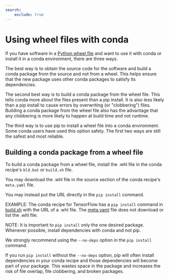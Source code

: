 ```yaml
---
search:
    exclude: true
---
```


# Using wheel files with conda

If you have software in a [Python wheel file](https://pythonwheels.com/)
and want to use it with conda or install it in a conda environment,
there are three ways.

The best way is to obtain the source code for the software and build a
conda package from the source and not from a wheel. This helps ensure
that the new package uses other conda packages to satisfy its
dependencies.

The second best way is to build a conda package from the wheel file.
This tells conda more about the files present than a pip install. It is
also less likely than a pip install to cause errors by overwriting (or
\"clobbering\") files. Building a conda package from the wheel file also
has the advantage that any clobbering is more likely to happen at build
time and not runtime.

The third way is to use pip to install a wheel file into a conda
environment. Some conda users have used this option safely. The first
two ways are still the safest and most reliable.

## Building a conda package from a wheel file

To build a conda package from a wheel file, install the .whl file in the
conda recipe\'s `bld.bat` or `build.sh` file.

You may download the .whl file in the source section of the conda
recipe\'s `meta.yaml` file.

You may instead put the URL directly in the `pip install` command.

EXAMPLE: The conda recipe for TensorFlow has a `pip install` command in
[build.sh](https://github.com/conda/conda-recipes/blob/a796713805ac8eceed191c0cb475b51f4d00718c/python/tensorflow/build.sh#L7)
with the URL of a .whl file. The
[meta.yaml](https://github.com/conda/conda-recipes/blob/a796713805ac8eceed191c0cb475b51f4d00718c/python/tensorflow/meta.yaml)
file does not download or list the .whl file.

NOTE: It is important to `pip install` only the one desired package.
Whenever possible, install dependencies with conda and not pip.

We strongly recommend using the `--no-deps` option in the `pip install`
command.

If you run `pip install` without the `--no-deps` option, pip will often
install dependencies in your conda recipe and those dependencies will
become part of your package. This wastes space in the package and
increases the risk of file overlap, file clobbering, and broken
packages.
